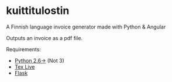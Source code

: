 # kuittitulostin
A Finnish language invoice generator made with Python &amp; Angular

Outputs an invoice as a pdf file.

Requirements:

* [Python 2.6->](https://www.python.org/downloads/) (Not 3)
* [Tex Live](https://www.tug.org/texlive/)
* [Flask](http://flask.pocoo.org/)

